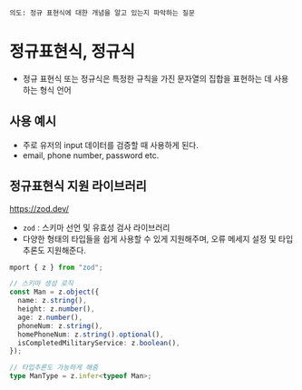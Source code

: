`의도: 정규 표현식에 대한 개념을 알고 있는지 파악하는 질문`

# 정규표현식, 정규식

- 정규 표현식 또는 정규식은 특정한 규칙을 가진 문자열의 집합을 표현하는 데 사용하는 형식 언어

## 사용 예시

- 주로 유저의 input 데이터를 검증할 때 사용하게 된다.
- email, phone number, password etc.

## 정규표현식 지원 라이브러리

https://zod.dev/

- `zod` : 스키마 선언 및 유효성 검사 라이브러리
- 다양한 형태의 타입들을 쉽게 사용할 수 있게 지원해주며, 오류 메세지 설정 및 타입추론도 지원해준다.

```ts
mport { z } from "zod";

// 스키마 생성 로직
const Man = z.object({
  name: z.string(),
  height: z.number(),
  age: z.number(),
  phoneNum: z.string(),
  homePhoneNum: z.string().optional(),
  isCompletedMilitaryService: z.boolean(),
});

// 타입추론도 가능하게 해줌
type ManType = z.infer<typeof Man>;
```
